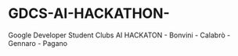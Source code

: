 # GDCS-AI-HACKATHON-
Google Developer Student Clubs AI HACKATON - Bonvini - Calabrò - Gennaro - Pagano
